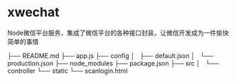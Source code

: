 # xwechat
Node微信平台服务，集成了微信平台的各种接口封装，让微信开发成为一件愉快简单的事情

├── README.md
├── app.js
├── config
│   ├── default.json
│   └── production.json
├── node_modules
├── package.json
├── src
│   └── controller
└── static
    └── scanlogin.html